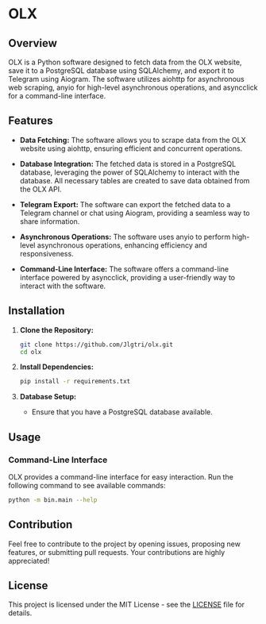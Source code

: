 # OLX

## Overview

OLX is a Python software designed to fetch data from the OLX website, save it to a PostgreSQL database using SQLAlchemy, and export it to Telegram using Aiogram. The software utilizes aiohttp for asynchronous web scraping, anyio for high-level asynchronous operations, and asyncclick for a command-line interface.

## Features

- **Data Fetching:** The software allows you to scrape data from the OLX website using aiohttp, ensuring efficient and concurrent operations.

- **Database Integration:** The fetched data is stored in a PostgreSQL database, leveraging the power of SQLAlchemy to interact with the database. All necessary tables are created to save data obtained from the OLX API.

- **Telegram Export:** The software can export the fetched data to a Telegram channel or chat using Aiogram, providing a seamless way to share information.

- **Asynchronous Operations:** The software uses anyio to perform high-level asynchronous operations, enhancing efficiency and responsiveness.

- **Command-Line Interface:** The software offers a command-line interface powered by asyncclick, providing a user-friendly way to interact with the software.

## Installation

1. **Clone the Repository:**

   ```bash
   git clone https://github.com/Jlgtri/olx.git
   cd olx
   ```

2. **Install Dependencies:**

   ```bash
   pip install -r requirements.txt
   ```

3. **Database Setup:**
   - Ensure that you have a PostgreSQL database available.

## Usage

### Command-Line Interface

OLX provides a command-line interface for easy interaction. Run the following command to see available commands:

```bash
python -m bin.main --help
```

## Contribution

Feel free to contribute to the project by opening issues, proposing new features, or submitting pull requests. Your contributions are highly appreciated!

## License

This project is licensed under the MIT License - see the [LICENSE](LICENSE) file for details.
